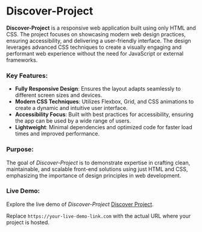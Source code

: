 # Discover-Project

**Discover-Project** is a responsive web application built using only HTML and CSS. The project focuses on showcasing modern web design practices, ensuring accessibility, and delivering a user-friendly interface. The design leverages advanced CSS techniques to create a visually engaging and performant web experience without the need for JavaScript or external frameworks.

### Key Features:
- **Fully Responsive Design**: Ensures the layout adapts seamlessly to different screen sizes and devices.
- **Modern CSS Techniques**: Utilizes Flexbox, Grid, and CSS animations to create a dynamic and intuitive user interface.
- **Accessibility Focus**: Built with best practices for accessibility, ensuring the app can be used by a wide range of users.
- **Lightweight**: Minimal dependencies and optimized code for faster load times and improved performance.

### Purpose:
The goal of *Discover-Project* is to demonstrate expertise in crafting clean, maintainable, and scalable front-end solutions using just HTML and CSS, emphasizing the importance of design principles in web development.

### Live Demo:
Explore the live demo of *Discover-Project* [Discover Project](https://faresmo2.github.io/Discover-Project/).

Replace `https://your-live-demo-link.com` with the actual URL where your project is hosted.

